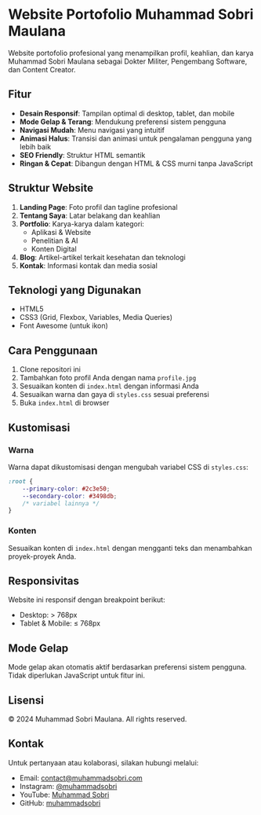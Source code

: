 # Website Portofolio Muhammad Sobri Maulana

Website portofolio profesional yang menampilkan profil, keahlian, dan karya Muhammad Sobri Maulana sebagai Dokter Militer, Pengembang Software, dan Content Creator.

## Fitur

- **Desain Responsif**: Tampilan optimal di desktop, tablet, dan mobile
- **Mode Gelap & Terang**: Mendukung preferensi sistem pengguna
- **Navigasi Mudah**: Menu navigasi yang intuitif
- **Animasi Halus**: Transisi dan animasi untuk pengalaman pengguna yang lebih baik
- **SEO Friendly**: Struktur HTML semantik
- **Ringan & Cepat**: Dibangun dengan HTML & CSS murni tanpa JavaScript

## Struktur Website

1. **Landing Page**: Foto profil dan tagline profesional
2. **Tentang Saya**: Latar belakang dan keahlian
3. **Portfolio**: Karya-karya dalam kategori:
   - Aplikasi & Website
   - Penelitian & AI
   - Konten Digital
4. **Blog**: Artikel-artikel terkait kesehatan dan teknologi
5. **Kontak**: Informasi kontak dan media sosial

## Teknologi yang Digunakan

- HTML5
- CSS3 (Grid, Flexbox, Variables, Media Queries)
- Font Awesome (untuk ikon)

## Cara Penggunaan

1. Clone repositori ini
2. Tambahkan foto profil Anda dengan nama `profile.jpg`
3. Sesuaikan konten di `index.html` dengan informasi Anda
4. Sesuaikan warna dan gaya di `styles.css` sesuai preferensi
5. Buka `index.html` di browser

## Kustomisasi

### Warna
Warna dapat dikustomisasi dengan mengubah variabel CSS di `styles.css`:

```css
:root {
    --primary-color: #2c3e50;
    --secondary-color: #3498db;
    /* variabel lainnya */
}
```

### Konten
Sesuaikan konten di `index.html` dengan mengganti teks dan menambahkan proyek-proyek Anda.

## Responsivitas

Website ini responsif dengan breakpoint berikut:
- Desktop: > 768px
- Tablet & Mobile: ≤ 768px

## Mode Gelap

Mode gelap akan otomatis aktif berdasarkan preferensi sistem pengguna. Tidak diperlukan JavaScript untuk fitur ini.

## Lisensi

© 2024 Muhammad Sobri Maulana. All rights reserved.

## Kontak

Untuk pertanyaan atau kolaborasi, silakan hubungi melalui:
- Email: contact@muhammadsobri.com
- Instagram: [@muhammadsobri](https://instagram.com/muhammadsobri)
- YouTube: [Muhammad Sobri](https://youtube.com/muhammadsobri)
- GitHub: [muhammadsobri](https://github.com/muhammadsobri) 